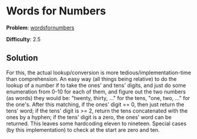# Words for Numbers

**Problem**: [wordsfornumbers](https://open.kattis.com/problems/wordsfornumbers)

**Difficulty**: 2.5

## Solution

For this, the actual lookup/conversion is more tedious/implementation-time than comprehension. An easy way (all things being relative) to do the lookup of a number if to take the ones' and tens' digits, and just do some enumeration from 0-10 for each of them, and figure out the two numbers (as words) they would be: "twenty, thirty, ..." for the tens, "one, two, ..." for the one's. After this matching, if the ones' digit == 0, then just return the tens' word; if the tens' digit is >= 2, return the tens concatenated with the ones by a hyphen; if the tens' digit is a zero, the ones' word can be returned. This leaves some hardcoding eleven to nineteen. Special cases (by this implementation) to check at the start are zero and ten.
